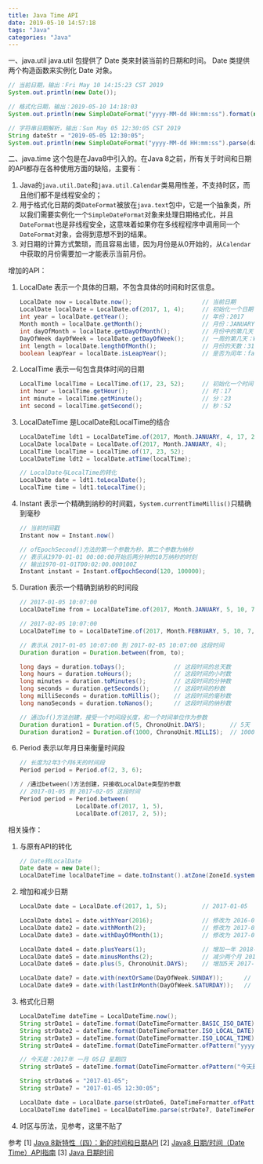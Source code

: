 ```yaml
---
title: Java Time API
date: 2019-05-10 14:57:18
tags: "Java"
categories: "Java"
---
```


一、java.util
java.util 包提供了 Date 类来封装当前的日期和时间。 Date 类提供两个构造函数来实例化 Date 对象。

```java
// 当前日期，输出：Fri May 10 14:15:23 CST 2019
System.out.println(new Date()); 

// 格式化日期，输出：2019-05-10 14:18:03
System.out.println(new SimpleDateFormat("yyyy-MM-dd HH:mm:ss").format(new Date()));  

// 字符串日期解析，输出：Sun May 05 12:30:05 CST 2019
String dateStr = "2019-05-05 12:30:05";
System.out.println(new SimpleDateFormat("yyyy-MM-dd HH:mm:ss").parse(dateStr));
```

二、java.time
这个包是在Java8中引入的。在Java 8之前，所有关于时间和日期的API都存在各种使用方面的缺陷，主要有：

1. Java的`java.util.Date`和`java.util.Calendar`类易用性差，不支持时区，而且他们都不是线程安全的；
2. 用于格式化日期的类`DateFormat`被放在`java.text`包中，它是一个抽象类，所以我们需要实例化一个`SimpleDateFormat`对象来处理日期格式化，并且`DateFormat`也是非线程安全，这意味着如果你在多线程程序中调用同一个`DateFormat`对象，会得到意想不到的结果。
3. 对日期的计算方式繁琐，而且容易出错，因为月份是从0开始的，从`Calendar`中获取的月份需要加一才能表示当前月份。

增加的API：

1. LocalDate 表示一个具体的日期，不包含具体的时间和时区信息。

   ```java
   LocalDate now = LocalDate.now();                    // 当前日期
   LocalDate localDate = LocalDate.of(2017, 1, 4);     // 初始化一个日期：2017-01-04
   int year = localDate.getYear();                     // 年份：2017
   Month month = localDate.getMonth();                 // 月份：JANUARY
   int dayOfMonth = localDate.getDayOfMonth();         // 月份中的第几天：4
   DayOfWeek dayOfWeek = localDate.getDayOfWeek();     // 一周的第几天：WEDNESDAY
   int length = localDate.lengthOfMonth();             // 月份的天数：31
   boolean leapYear = localDate.isLeapYear();          // 是否为闰年：false
   ```

2. LocalTime 表示一句包含具体时间的日期

   ```java
   LocalTime localTime = LocalTime.of(17, 23, 52);     // 初始化一个时间：17:23:52
   int hour = localTime.getHour();                     // 时：17
   int minute = localTime.getMinute();                 // 分：23
   int second = localTime.getSecond();                 // 秒：52
   ```

3. LocalDateTime 是LocalDate和LocalTime的结合

   ```java
   LocalDateTime ldt1 = LocalDateTime.of(2017, Month.JANUARY, 4, 17, 23, 52);
   LocalDate localDate = LocalDate.of(2017, Month.JANUARY, 4);
   LocalTime localTime = LocalTime.of(17, 23, 52);
   LocalDateTime ldt2 = localDate.atTime(localTime);
   
   // LocalDate与LocalTime的转化
   LocalDate date = ldt1.toLocalDate();
   LocalTime time = ldt1.toLocalTime();
   ```

4. Instant 表示一个精确到纳秒的时间戳，`System.currentTimeMillis()`只精确到毫秒

   ```java
   // 当前时间戳
   Instant now = Instant.now()
   
   // ofEpochSecond()方法的第一个参数为秒，第二个参数为纳秒
   // 表示从1970-01-01 00:00:00开始后两分钟的10万纳秒的时刻
   // 输出1970-01-01T00:02:00.000100Z
   Instant instant = Instant.ofEpochSecond(120, 100000);
   ```

5. Duration 表示一个精确到纳秒的时间段

   ```java
   // 2017-01-05 10:07:00
   LocalDateTime from = LocalDateTime.of(2017, Month.JANUARY, 5, 10, 7, 0);    
   
   // 2017-02-05 10:07:00
   LocalDateTime to = LocalDateTime.of(2017, Month.FEBRUARY, 5, 10, 7, 0);
   
   // 表示从 2017-01-05 10:07:00 到 2017-02-05 10:07:00 这段时间
   Duration duration = Duration.between(from, to);     
   
   long days = duration.toDays();              // 这段时间的总天数
   long hours = duration.toHours();            // 这段时间的小时数
   long minutes = duration.toMinutes();        // 这段时间的分钟数
   long seconds = duration.getSeconds();       // 这段时间的秒数
   long milliSeconds = duration.toMillis();    // 这段时间的毫秒数
   long nanoSeconds = duration.toNanos();      // 这段时间的纳秒数
   
   // 通过of()方法创建，接受一个时间段长度，和一个时间单位作为参数
   Duration duration1 = Duration.of(5, ChronoUnit.DAYS);       // 5天
   Duration duration2 = Duration.of(1000, ChronoUnit.MILLIS);  // 1000毫秒
   ```

6. Period 表示以年月日来衡量时间段

   ```java
   // 长度为2年3个月6天的时间段
   Period period = Period.of(2, 3, 6);
   
   / /通过between()方法创建，只接收LocalDate类型的参数
   // 2017-01-05 到 2017-02-05 这段时间
   Period period = Period.between(
                   LocalDate.of(2017, 1, 5),
                   LocalDate.of(2017, 2, 5));
   ```

相关操作：

1. 与原有API的转化

   ```java
   // Date转LocalDate
   Date date = new Date();
   LocalDateTime localDateTime = date.toInstant().atZone(ZoneId.systemDefault()).toLocalDateTime();
   ```

2. 增加和减少日期

   ```java
   LocalDate date = LocalDate.of(2017, 1, 5);          // 2017-01-05
   
   LocalDate date1 = date.withYear(2016);              // 修改为 2016-01-05
   LocalDate date2 = date.withMonth(2);                // 修改为 2017-02-05
   LocalDate date3 = date.withDayOfMonth(1);           // 修改为 2017-01-01
   
   LocalDate date4 = date.plusYears(1);                // 增加一年 2018-01-05
   LocalDate date5 = date.minusMonths(2);              // 减少两个月 2016-11-05
   LocalDate date6 = date.plus(5, ChronoUnit.DAYS);    // 增加5天 2017-01-10
   
   LocalDate date7 = date.with(nextOrSame(DayOfWeek.SUNDAY));      // 返回下一个距离当前时间最近的星期日
   LocalDate date9 = date.with(lastInMonth(DayOfWeek.SATURDAY));   // 返回本月最后一个星期六
   ```

3. 格式化日期

   ```java
   LocalDateTime dateTime = LocalDateTime.now();
   String strDate1 = dateTime.format(DateTimeFormatter.BASIC_ISO_DATE);    // 20170105
   String strDate2 = dateTime.format(DateTimeFormatter.ISO_LOCAL_DATE);    // 2017-01-05
   String strDate3 = dateTime.format(DateTimeFormatter.ISO_LOCAL_TIME);    // 14:20:16.998
   String strDate4 = dateTime.format(DateTimeFormatter.ofPattern("yyyy-MM-dd"));   // 2017-01-05
   
   // 今天是：2017年 一月 05日 星期四
   String strDate5 = dateTime.format(DateTimeFormatter.ofPattern("今天是：YYYY年 MMMM DD日 E", Locale.CHINESE)); 
   
   String strDate6 = "2017-01-05";
   String strDate7 = "2017-01-05 12:30:05";
   
   LocalDate date = LocalDate.parse(strDate6, DateTimeFormatter.ofPattern("yyyy-MM-dd"));
   LocalDateTime dateTime1 = LocalDateTime.parse(strDate7, DateTimeFormatter.ofPattern("yyyy-MM-dd HH:mm:ss"));
   ```

4. 时区与历法，见参考，这里不贴了

参考
[1] [Java 8新特性（四）：新的时间和日期API](https://lw900925.github.io/java/java8-newtime-api.html)
[2] [Java8 日期/时间（Date Time）API指南]([http://www.importnew.com/14140.html](http://www.importnew.com/14140.html))
[3] [Java 日期时间](https://www.runoob.com/java/java-date-time.html)